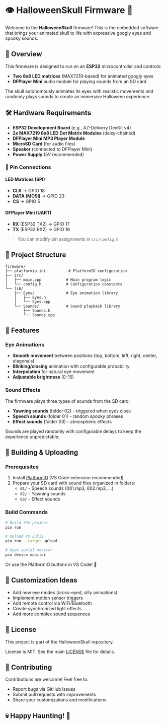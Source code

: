 # 👁️ HalloweenSkull Firmware 🎃

Welcome to the **HalloweenSkull** firmware! This is the embedded software that brings your animated skull to life with expressive googly eyes and spooky sounds.

## 🚀 Overview

This firmware is designed to run on an **ESP32** microcontroller and controls:
- **Two 8x8 LED matrices** (MAX7219-based) for animated googly eyes
- **DFPlayer Mini** audio module for playing sounds from an SD card

The skull autonomously animates its eyes with realistic movements and randomly plays sounds to create an immersive Halloween experience.

## 🛠️ Hardware Requirements

- **ESP32 Development Board** (e.g., AZ-Delivery DevKit v4)
- **2x MAX7219 8x8 LED Dot Matrix Modules** (daisy-chained)
- **DFPlayer Mini MP3 Player Module**
- **MicroSD Card** (for audio files)
- **Speaker** (connected to DFPlayer Mini)
- **Power Supply** (5V recommended)

### 📌 Pin Connections

#### LED Matrices (SPI)
- **CLK** → GPIO 18
- **DATA (MOSI)** → GPIO 23
- **CS** → GPIO 5

#### DFPlayer Mini (UART)
- **RX** (ESP32 TX2) → GPIO 17
- **TX** (ESP32 RX2) → GPIO 16

> You can modify pin assignments in `src/config.h`

## 📁 Project Structure

```
firmware/
├── platformio.ini          # PlatformIO configuration
├── src/
│   ├── main.cpp           # Main program logic
│   └── config.h           # Configuration constants
└── lib/
    ├── Eyes/              # Eye animation library
    │   ├── Eyes.h
    │   └── Eyes.cpp
    └── Sounds/            # Sound playback library
        ├── Sounds.h
        └── Sounds.cpp
```

## 🎨 Features

### Eye Animations
- **Smooth movement** between positions (top, bottom, left, right, center, diagonals)
- **Blinking/closing** animation with configurable probability
- **Interpolation** for natural eye movement
- **Adjustable brightness** (0-15)

### Sound Effects
The firmware plays three types of sounds from the SD card:
- **Yawning sounds** (folder 02) - triggered when eyes close
- **Speech sounds** (folder 01) - random spooky phrases
- **Effect sounds** (folder 03) - atmospheric effects

Sounds are played randomly with configurable delays to keep the experience unpredictable.

## 🔧 Building & Uploading

### Prerequisites
1. Install [PlatformIO](https://platformio.org/install) (VS Code extension recommended)
2. Prepare your SD card with sound files organized in folders:
   - `01/` - Speech sounds (001.mp3, 002.mp3, ...)
   - `02/` - Yawning sounds
   - `03/` - Effect sounds

### Build Commands

```bash
# Build the project
pio run

# Upload to ESP32
pio run --target upload

# Open serial monitor
pio device monitor
```

Or use the PlatformIO buttons in VS Code! 🔘

## 🎃 Customization Ideas

- Add new eye modes (cross-eyed, silly animations)
- Implement motion sensor triggers
- Add remote control via WiFi/Bluetooth
- Create synchronized light effects
- Add more complex sound sequences

## 📜 License

This project is part of the HalloweenSkull repository.

License is MIT. See the main [LICENSE](../LICENSE) file for details.

## 🤝 Contributing

Contributions are welcome! Feel free to:
- Report bugs via GitHub issues
- Submit pull requests with improvements
- Share your customizations and modifications

## 💀 Happy Haunting! 👻
